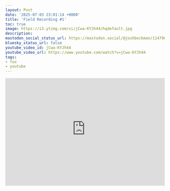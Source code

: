 ```yaml
---
layout: Post
date: '2025-07-03 23:01:14 +0000'
title: 'Field Recording #1'
toc: true
image: https://i3.ytimg.com/vi/jCwa-KYJh44/hqdefault.jpg
description:
mastodon_social_status_url: https://mastodon.social/@joshbeckman/114796179569210283
bluesky_status_url: false
youtube_video_id: jCwa-KYJh44
youtube_video_url: https://www.youtube.com/watch?v=jCwa-KYJh44
tags:
- fox
- youtube
---
```


<iframe width="100%" height="340" src="https://www.youtube-nocookie.com/embed/jCwa-KYJh44" title="Field Recording #1" frameborder="0" allow="accelerometer; autoplay; clipboard-write; encrypted-media; gyroscope; picture-in-picture; web-share" referrerpolicy="strict-origin-when-cross-origin" allowfullscreen></iframe>
